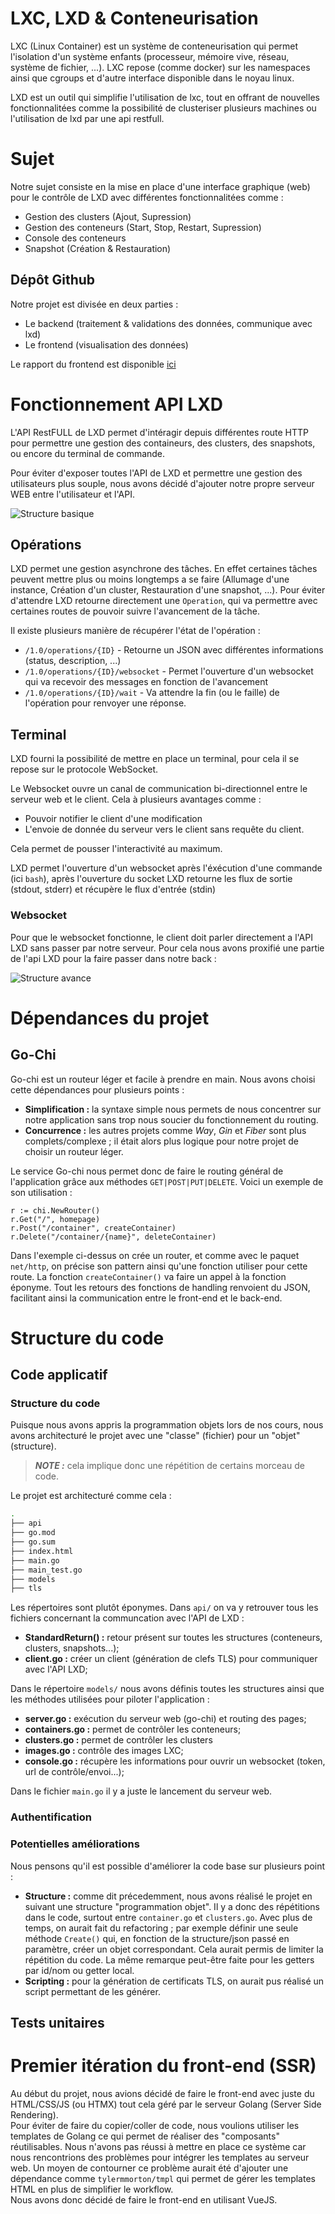 # LXC, LXD & Conteneurisation

LXC (Linux Container) est un système de conteneurisation qui permet l'isolation d'un système enfants (processeur, mémoire vive, réseau, système de fichier, ...).
LXC repose (comme docker) sur les namespaces ainsi que cgroups et d'autre interface disponible dans le noyau linux.

LXD est un outil qui simplifie l'utilisation de lxc, tout en offrant de nouvelles fonctionnalitées comme la possibilité de clusteriser plusieurs machines ou l'utilisation de lxd par une api restfull.

# Sujet

Notre sujet consiste en la mise en place d'une interface graphique (web) pour le contrôle de LXD avec différentes fonctionnalitées comme :

- Gestion des clusters (Ajout, Supression)
- Gestion des conteneurs (Start, Stop, Restart, Supression)
- Console des conteneurs
- Snapshot (Création & Restauration)

## Dépôt Github

Notre projet est divisée en deux parties :

- Le backend (traitement & validations des données, communique avec lxd)
- Le frontend (visualisation des données)

Le rapport du frontend est disponible [ici](./README_FRONTEND.md)

# Fonctionnement API LXD

L'API RestFULL de LXD permet d'intéragir depuis différentes route HTTP pour permettre une gestion des containeurs, des clusters, des snapshots, ou encore du terminal de commande.

Pour éviter d'exposer toutes l'API de LXD et permettre une gestion des utilisateurs plus souple, nous avons décidé d'ajouter notre propre serveur WEB entre l'utilisateur et l'API.

![Structure basique](./documents/basic_structure.svg)


## Opérations

LXD permet une gestion asynchrone des tâches. En effet certaines tâches peuvent mettre plus ou moins longtemps a se faire (Allumage d'une instance, Création d'un cluster, Restauration d'une snapshot, ...).
Pour éviter d'attendre LXD retourne directement une ``Operation``, qui va permettre avec certaines routes de pouvoir suivre l'avancement de la tâche.

Il existe plusieurs manière de récupérer l'état de l'opération :

- ``/1.0/operations/{ID}`` - Retourne un JSON avec différentes informations (status, description, ...)
- ``/1.0/operations/{ID}/websocket`` - Permet l'ouverture d'un websocket qui va recevoir des messages en fonction de l'avancement
- ``/1.0/operations/{ID}/wait`` - Va attendre la fin (ou le faille) de l'opération pour renvoyer une réponse.



## Terminal

LXD fourni la possibilité de mettre en place un terminal, pour cela il se repose sur le protocole WebSocket.

Le Websocket ouvre un canal de communication bi-directionnel entre le serveur web et le client. Cela à plusieurs avantages comme :

- Pouvoir notifier le client d'une modification
- L'envoie de donnée du serveur vers le client sans requête du client.

Cela permet de pousser l'interactivité au maximum.

LXD permet l'ouverture d'un websocket après l'éxécution d'une commande (ici ``bash``),
après l'ouverture du socket LXD retourne les flux de sortie (stdout, stderr) et récupère le flux d'entrée (stdin)

### Websocket

Pour que le websocket fonctionne, le client doit parler directement a l'API LXD sans passer par notre serveur.
Pour cela nous avons proxifié une partie de l'api LXD pour la faire passer dans notre back :

![Structure avance](./documents/advances_structure.svg)


# Dépendances du projet
## Go-Chi
Go-chi est un routeur léger et facile à prendre en main. Nous avons choisi cette dépendances pour plusieurs points :
- **Simplification :** la syntaxe simple nous permets de nous concentrer sur notre application sans trop nous soucier du fonctionnement du routing.
- **Concurrence :** les autres projets comme *Way*, *Gin* et *Fiber* sont plus complets/complexe ; il était alors plus logique pour notre projet de choisir un routeur léger.

Le service Go-chi nous permet donc de faire le routing général de l'application grâce aux méthodes `GET|POST|PUT|DELETE`.
Voici un exemple de son utilisation :
```golang
r := chi.NewRouter()
r.Get("/", homepage)
r.Post("/container", createContainer)
r.Delete("/container/{name}", deleteContainer)
```

Dans l'exemple ci-dessus on crée un router, et comme avec le paquet `net/http`, on précise son pattern ainsi qu'une fonction utiliser pour cette route.
La fonction `createContainer()` va faire un appel à la fonction éponyme.
Tout les retours des fonctions de handling renvoient du JSON, facilitant ainsi la communication entre le front-end et le back-end. 


# Structure du code
## Code applicatif
### Structure du code
Puisque nous avons appris la programmation objets lors de nos cours, nous avons architecturé le projet avec une "classe" (fichier)  pour un "objet" (structure).

> **_NOTE :_** cela implique donc une répétition de certains morceau de code.

Le projet est architecturé comme cela :
```bash
.
├── api
├── go.mod
├── go.sum
├── index.html
├── main.go
├── main_test.go
├── models
├── tls
```
Les répertoires sont plutôt éponymes.
Dans `api/` on va y retrouver tous les fichiers concernant la communcation avec l'API de LXD :
- **StandardReturn() :** retour présent sur toutes les structures (conteneurs, clusters, snapshots...);
- **client.go :** créer un client (génération de clefs TLS) pour communiquer avec l'API LXD;

Dans le répertoire `models/` nous avons définis toutes les structures ainsi que les méthodes utilisées pour piloter l'application :
- **server.go :** exécution du serveur web (go-chi) et routing des pages;
- **containers.go :** permet de contrôler les conteneurs;
- **clusters.go :** permet de contrôler les clusters
- **images.go :** contrôle des images LXC;
- **console.go :** récupère les informations pour ouvrir un websocket (token, url de contrôle/envoi...); 

Dans le fichier `main.go` il y a juste le lancement du serveur web.

### Authentification


### Potentielles améliorations
Nous pensons qu'il est possible d'améliorer la code base sur plusieurs point :
- **Structure :** comme dit précedemment, nous avons réalisé le projet en suivant une structure "programmation objet". Il y a donc des répétitions dans le code, surtout entre `container.go` et `clusters.go`. Avec plus de temps, on aurait fait du refactoring ; par exemple définir une seule méthode `Create()` qui, en fonction de la structure/json passé en paramètre, créer un objet correspondant. Cela aurait permis de limiter la répétition du code. La même remarque peut-être faite pour les getters par id/nom ou getter local.
- **Scripting :** pour la génération de certificats TLS, on aurait pus réalisé un script permettant de les générer.

## Tests unitaires


# Premier itération du front-end (SSR)
Au début du projet, nous avions décidé de faire le front-end avec juste du HTML/CSS/JS (ou HTMX) tout cela géré par le serveur Golang (Server Side Rendering).  
Pour éviter de faire du copier/coller de code, nous voulions utiliser les templates de Golang ce qui permet de réaliser des "composants" réutilisables.
Nous n'avons pas réussi à mettre en place ce système car nous rencontrions des problèmes pour intégrer les templates au serveur web.
Un moyen de contourner ce problème aurait été d'ajouter une dépendance comme `tylermmorton/tmpl` qui permet de gérer les templates HTML en plus de simplifier le workflow.  
Nous avons donc décidé de faire le front-end en utilisant VueJS.